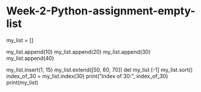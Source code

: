 # Week-2-Python-assignment-empty-list

my_list = []

my_list.append(10)
my_list.append(20)
my_list.append(30)
my_list.append(40)

my_list.insert(1, 15)
my_list.extend([50, 60, 70])
del my_list [-1]
my_list.sort()
index_of_30 = my_list.index(30)
print("Index of 30:", index_of_30)
print(my_list)
